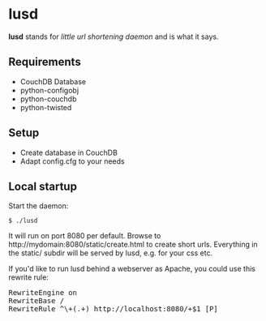 # lusd #

**lusd** stands for *little url shortening daemon* and is what it says.

## Requirements ##

 - CouchDB Database
 - python-configobj
 - python-couchdb
 - python-twisted 

## Setup ##

 - Create database in CouchDB
 - Adapt config.cfg to your needs

## Local startup ##

Start the daemon: 

    $ ./lusd


It will run on port 8080 per default.
Browse to http://mydomain:8080/static/create.html to create short urls.
Everything in the static/ subdir will be served by lusd, e.g. for your css etc.

If you'd like to run lusd behind a webserver as Apache, you could use this
rewrite rule:
<pre>
RewriteEngine on
RewriteBase /
RewriteRule ^\+(.+) http://localhost:8080/+$1 [P]
</pre>
